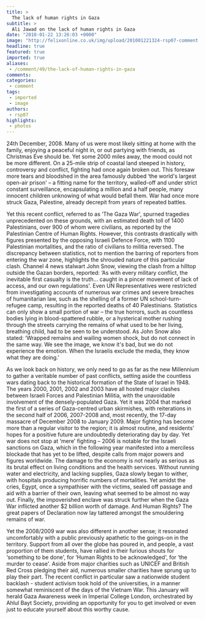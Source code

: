 ```yaml
---
title: >
  The lack of human rights in Gaza
subtitle: >
  Ali Jawad on the lack of human rights in Gaza
date: "2010-01-22 13:26:03 +0000"
image: "http://felixonline.co.uk/img/upload/201001221324-rsp07-comment.jpg"
headline: true
featured: true
imported: true
aliases:
 - /comment/49/the-lack-of-human-rights-in-gaza
comments:
categories:
 - comment
tags:
 - imported
 - image
authors:
 - rsp07
highlights:
 - photos
---
```


24th December, 2008. Many of us were most likely sitting at home with the family, enjoying a peaceful night in, or out partying with friends, as Christmas Eve should be. Yet some 2000 miles away, the mood could not be more different. On a 25-mile strip of coastal land steeped in history, controversy and conflict, fighting had once again broken out. This foresaw more tears and bloodshed in the area famously dubbed ‘the world's largest open-air prison' – a fitting name for the territory, walled-off and under strict constant surveillance, encapsulating a million and a half people, many innocent children unknowing of what would befall them. War had once more struck Gaza, Palestine, already decrepit from years of repeated battles.

Yet this recent conflict, referred to as ‘The Gaza War', spurned tragedies unprecedented on these grounds, with an estimated death toll of 1400 Palestinians, over 900 of whom were civilians, as reported by the Palestinian Centre of Human Rights. However, this contrasts drastically with figures presented by the opposing Israeli Defence Force, with 1100 Palestinian mortalities, and the ratio of civilians to militia reversed. The discrepancy between statistics, not to mention the barring of reporters from entering the war zone, highlights the shrouded nature of this particular clash. Channel 4 news stalwart John Snow, viewing the clash from a hilltop outside the Gazan borders, reported: ‘As with every military conflict, the inevitable first casualty is the truth... caught in a pincer movement of lack of access, and our own regulations'. Even UN Representatives were restricted from investigating accounts of numerous war crimes and severe breaches of humanitarian law, such as the shelling of a former UN school-turn-refugee camp, resulting in the reported deaths of 40 Palestinians. Statistics can only show a small portion of war – the true horrors, such as countless bodies lying in blood-spattered rubble, or a hysterical mother rushing through the streets carrying the remains of what used to be her living, breathing child, had to be seen to be understood. As John Snow also stated: ‘Wrapped remains and wailing women shock, but do not connect in the same way. We see the image, we know it's bad, but we do not experience the emotion. When the Israelis exclude the media, they know what they are doing.'

As we look back on history, we only need to go as far as the new Millennium to gather a veritable number of past conflicts, setting aside the countless wars dating back to the historical formation of the State of Israel in 1948. The years 2000, 2001, 2002 and 2003 have all hosted major clashes between Israeli Forces and Palestinian Militia, with the unavoidable involvement of the densely-populated Gaza. Yet it was 2004 that marked the first of a series of Gaza-centred urban skirmishes, with reiterations in the second half of 2006, 2007-2008 and, most recently, the 17-day massacre of December 2008 to January 2009. Major fighting has become more than a regular visitor to the region; it is almost routine, and residents' hopes for a positive future are undoubtedly deteriorating day by day. Yet war does not stop at ‘mere' fighting – 2006 is notable for the Israeli sanctions on Gaza, which in the following year manifested into a merciless blockade that has yet to be lifted, despite calls from major powers and figures worldwide. The damage to the economy is not nearly as serious as its brutal effect on living conditions and the health services. Without running water and electricity, and lacking supplies, Gaza slowly began to wither, with hospitals producing horrific numbers of mortalities. Yet amidst the cries, Egypt, once a sympathiser with the victims, sealed off passage and aid with a barrier of their own, leaving what seemed to be almost no way out. Finally, the impoverished enclave was struck further when the Gaza War inflicted another $2 billion worth of damage. And Human Rights? The great papers of Declaration now lay tattered amongst the smouldering remains of war.

Yet the 2008/2009 war was also different in another sense; it resonated uncomfortably with a public previously apathetic to the goings-on in the territory. Support from all over the globe has poured in, and people, a vast proportion of them students, have rallied in their furious shouts for ‘something to be done', for ‘Human Rights to be acknowledged', for ‘the murder to cease'. Aside from major charities such as UNICEF and British Red Cross pledging their aid, numerous smaller charities have sprung up to play their part. The recent conflict in particular saw a nationwide student backlash - student activism took hold of the universities, in a manner somewhat reminiscent of the days of the Vietnam War. This January will herald Gaza Awareness week in Imperial College London, orchestrated by Ahlul Bayt Society, providing an opportunity for you to get involved or even just to educate yourself about this worthy cause.
